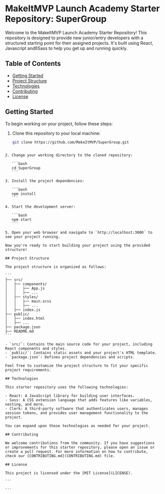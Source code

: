 # MakeItMVP Launch Academy Starter Repository: SuperGroup

Welcome to the MakeItMVP Launch Academy Starter Repository! This repository is designed to provide new junior/entry developers with a structured starting point for their assigned projects. It's built using React, Javascript andßSass to help you get up and running quickly.

## Table of Contents

- [Getting Started](#getting-started)
- [Project Structure](#project-structure)
- [Technologies](#technologies)
- [Contributing](#contributing)
- [License](#license)

## Getting Started

To begin working on your project, follow these steps:

1. Clone this repository to your local machine:

   ```bash
   git clone https://github.com/MakeItMVP/SuperGroup.git
   ```

````

2. Change your working directory to the cloned repository:

   ```bash
   cd SuperGroup
   ```

3. Install the project dependencies:

   ```bash
   npm install
   ```

4. Start the development server:

   ```bash
   npm start
   ```

5. Open your web browser and navigate to `http://localhost:3000` to see your project running.

Now you're ready to start building your project using the provided structure!

## Project Structure

The project structure is organized as follows:

```
├── src/
│   ├── components/
│   │   ├── App.js
│   │   ├── ...
│   ├── styles/
│   │   ├── main.scss
│   │   ├── ...
│   ├── index.js
├── public/
│   ├── index.html
│   ├── ...
├── package.json
├── README.md
```

- `src/`: Contains the main source code for your project, including React components and styles.
- `public/`: Contains static assets and your project's HTML template.
- `package.json`: Defines project dependencies and scripts.

Feel free to customize the project structure to fit your specific project requirements.

## Technologies

This starter repository uses the following technologies:

- React: A JavaScript library for building user interfaces.
- Sass: A CSS extension language that adds features like variables, nesting, and more.
- Clerk: A third-party software that authenticates users, manages session tokens, and provides user management functionality to the project.

You can expand upon these technologies as needed for your project.

## Contributing

We welcome contributions from the community. If you have suggestions or improvements for this starter repository, please open an issue or create a pull request. For more information on how to contribute, check our [CONTRIBUTING.md](CONTRIBUTING.md) file.

## License

This project is licensed under the [MIT License](LICENSE).

```

```
````

